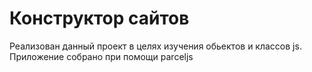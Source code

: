 # Конструктор сайтов

Реализован данный проект в целях изучения обьектов и классов js. Приложение собрано при помощи parceljs
 
